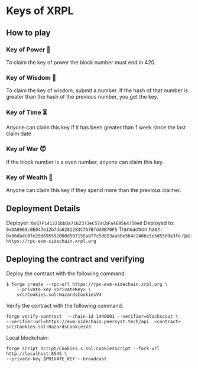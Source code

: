 # Keys of XRPL
## How to play
### Key of Power 💪
To claim the key of power the block number must end in 420.

### Key of Wisdom 🧠
To claim the key of wisdom, submit a number. If the hash of that number is greater than the hash of the previous number, you get the key. 

### Key of Time ⏳
Anyone can claim this key if it has been greater than 1 week since the last claim date 

### Key of War 😈
If the block number is a even number, anyone can claim this key.

### Key of Wealth 💸
Anyone can claim this key if they spend more than the previous claimer.

## Deployment Details
Deployer: `0x67F141221bbDa7162373eC57aCbFa4E9564750e8`
Deployed to: `0xDA8969c0E047e12bfda6281283C7A7Bfdd0B70F5`
Transaction hash: `0x06dadc0fe29d695592000d507155a8f7c5d823aabbe564c2406c5e5d5509a3fe`
rpc: `https://rpc-evm-sidechain.xrpl.org`

## Deploying the contract and verifying
Deploy the contract with the following command:
```
$ forge create --rpc-url https://rpc-evm-sidechain.xrpl.org \
    --private-key <privateKey> \
    src/Cookies.sol:HazardsCookiesV4
```

Verify the contract with the following command:
```
forge verify-contract  --chain-id 1440001 --verifier=blockscout \
--verifier-url=https://evm-sidechain.peersyst.tech/api  <contract>   src/Cookies.sol:HazardsCookiesV3
```

Local blockchain:
```
forge script script/Cookies.s.sol:CookiesScript --fork-url http://localhost:8545 \
--private-key $PRIVATE_KEY --broadcast
```
